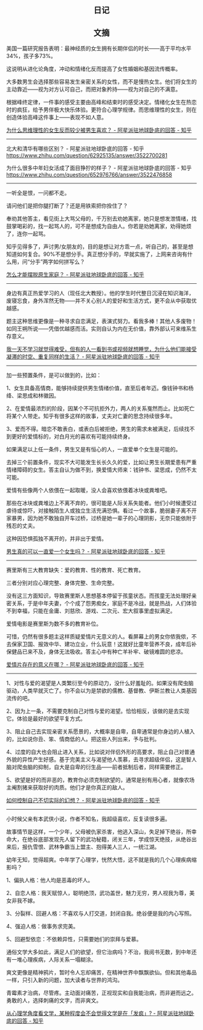 ## <center>日记</center>



## <center>文摘</center>

美国一篇研究报告表明：最神经质的女生拥有长期伴侣的时长——高于平均水平34%，孩子多73%。

这说明从进化论角度，冲动和情绪化反而提高了女性婚姻和基因流传概率。

大多数男生会选择那些容易发生亲密关系的女性，而不是慢热女生。他们将女生的主动靠近——视为对方认可自己，而把对象矜持——视为对自己的不满意。

根据峰终定律，一件事的感受主要由高峰和结束时的感受决定。情绪化女生在热恋时的疯狂，给予男伴极大快乐体验。更符合心理学规律。而思维理性的女生，则在创造体验高峰这件事上——表现不如人意。


[为什么思维理性的女生反而较少被男生喜欢？ - 阿星派驻地球卧底的回答 - 知乎](https://www.zhihu.com/question/313982757/answer/3547884222)

---

北大和清华有哪些区别？ - 阿星派驻地球卧底的回答 - 知乎
https://www.zhihu.com/question/62925135/answer/3522700281

为什么很多中年妇女活成了面目狰狞的样子？ - 阿星派驻地球卧底的回答 - 知乎
https://www.zhihu.com/question/652976766/answer/3522476858

---

一听全是恨，一问都不走。

请问他们是把你腿打断了？还是用铁索把你拴住了？

奉劝其他答主，看见街上大骂父母的，千万别去劝她离家，她只是想发泄情绪，找鼓掌喝彩的，找一起骂人的，可不是想成为自由人。你若是劝她离家，劝得她烦了，连你一起骂。

知乎见得多了，声讨男/女朋友的，目的是想让对方乖一点，听自己的，甚至是想知道如何复合。90%不是想分手。真正想分手的，早就实施了，上网来咨询有什么用，问“分手”两字如何拼写么？

[怎么才能摆脱原生家庭？ - 阿星派驻地球卧底的回答 - 知乎](https://www.zhihu.com/question/279823575/answer/3517498473)

---

身边有真正热爱学习的人（现任北大教授）。他的学生时代整日沉浸在知识海洋，废寝忘食，身外浑然无物——并不关心别人的爱好和生活方式，更不会从中获取优越感。

题主这种思维更像是一种寻求自恋满足，表演式努力。看我多棒！其他人多废物！如同王朔所说——凭借优越感而活。实则自认为内在无价值，靠外部认可来维系生存意义。

[我一天不学习就觉得难受，但有的人一看到书或视频就想睡觉，为什么他们能接受凝滞的时空、重复同样的生活？ - 阿星派驻地球卧底的回答 - 知乎](https://www.zhihu.com/question/657270421/answer/3516733234)

---

加一些预置条件，是可以做到的，比如：

1、女生具备高情商，能够持续提供男生情绪价值，直至后者年迈。像钱钟书和杨绛、梁思成和林徽因。

2、在爱情最浓烈的阶段，因某个不可抗拒外力，两人的关系戛然而止。比如死亡将某个人带走。知乎有很多这样的故事，丈夫对亡妻的思念持续很多年。

3、爱而不得。暗恋不敢表白，或表白后被拒绝，男生的需求未被满足，后续找不到更好的爱情标的，对白月光的喜欢有可能持续终身。

如果满足以上任一条件，男生又是有恒心的人，一直爱单个女生是可能的。

去掉三个前置条件，现实不大可能发生长长久久的爱，比如让男生长期爱患有严重情绪障碍的女生。答主自认为做不到，换爱情大师来：钱钟书、梁思成，仍然不太可能。

爱情有些像两个人依偎在一起取暖，没人会喜欢依偎着冰块或粪堆吧。

那些在冰块或粪堆边上不离不弃的，很可能是人际关系失能者。他们小时候遭受过虐待或惊吓，对接触陌生人或独立生活充满恐惧。看过一个故事，脆弱妻子离不开家暴男，因为她不敢独自开车过桥，过桥是她一辈子的心理阴影，无奈只能依附于残忍的丈夫。

这种因恐惧孤独不离开的，并非出于爱情。

[男生真的可以一直爱一个女生吗？ - 阿星派驻地球卧底的回答 - 知乎](https://www.zhihu.com/question/372544195/answer/3511048208)

---

赛里斯有三大教育缺失：爱的教育、性的教育、死亡教育。

三者分别对应心理完整、身体完整、生命完整。

没有这三方面知识，导致赛里斯人思想基本停留于孩童状态。而孩童无法处理好亲密关系，于是中年夫妻，个个成了怨男痴女，家庭不是冷战，就是热战，人们体验不到幸福，只能在金庸、刘慈欣、游戏、二次元、宏大叙事里虚拟满足。

爱情电影是赛里斯为数不多的教育补位。

可惜，仍然有很多题主这样质疑爱情片无意义的人。看屏幕上的男女你侬我侬，不去保家卫国、报效中华、建功立业，什么玩意！这就好比童年营养不良，成年后补保健品已来不及，身体无法吸收。答主心中有种亡羊补牢、破镜难圆的悲凉。

[爱情片存在的意义在哪？ - 阿星派驻地球卧底的回答 - 知乎](https://www.zhihu.com/question/380315325/answer/3507087634)

---

1、对性与爱的渴望是人类繁衍至今的原动力，没什么好羞耻的。如果没有爬虫脑驱动，人类早就灭亡了。你不会以为是禁欲的儒教、基督教、伊斯兰教让人类基因流传的吧。

2、因为上一条，不需要克制自己对性与爱的渴望。恰恰相反，该做的是去实现它。体验是最好的欲望平复方式。

3、阻止自己去实现亲密关系愿景的，大概率是自卑，自卑通常是你身边的人植入的，比如说你丑、笨、情商低的人。把这些人列出来，予与批判。

4、过度的自大也会阻止进入关系，比如说对伴侣外形的高要求，阻止自己对普通外貌的异性产生好感。基于完美主义与渴望他人羡慕，去寻求超级伴侣，这是智人脑对爬虫脑的抑制，自大是自卑的衍生品——前者抵制后者，同样需要修正。

5、欲望是好的而非恶的，教育你必须克制欲望的，通常是别有用心者，就像农场主阉割猪来获取好的肉质。他们才是你真正的敌人。

[如何控制自己不切实际的幻想？ - 阿星派驻地球卧底的回答 - 知乎](https://www.zhihu.com/question/28947763/answer/3499812923)

---

小时候父亲有本武侠小说，作者不知名，我超级喜欢，反复读很多遍。

故事情节是这样，一个少年，父母被仇家杀害，他逃入深山，失足掉下绝谷，所幸命大，在绝谷底部发现先人留下的武功秘籍，闭关三年，学成惊天绝技，从绝谷出来后，报仇雪恨、武林争霸当上盟主、抱得美人三人，一统江湖。

幼年无知，觉得超爽。中年学了心理学，恍然大悟，这不就是我的几个心理疾病缩影吗？

1、偏执人格：他人均是恶毒的坏人。

2、自恋人格：我天赋惊人，聪明绝顶，武功盖世，魅力无穷，男人视我为尊，美女非我不嫁。

3、分裂样、回避人格：不喜欢与人打交道，封闭自我。绝谷便是我的内心写照。

4、强迫人格：做事务求完美。

5、回避型依恋：不依赖异性，只需要她们的崇拜与爱慕。

通俗文学大多如此，满足人们的欲望，但它治病吗？不治，我阅书无数，到中年还有一堆心理疾病，人际关系一塌糊涂。

爽文更像是精神鸦片，暂时令人忘却痛苦，在精神世界中飘飘欲仙。但和其他毒品一样，只引入新的问题，加大读者与世界的鸿沟。

青霉素才治病，尽管疼。主动面对痛苦，正视现实和自我能治病，而非避而远之。勇敢的人，选择刺痛的文字，而非爽文。

[从心理学角度看文学，某种程度会不会觉得文学是在「发疯」? - 阿星派驻地球卧底的回答 - 知乎](https://www.zhihu.com/question/655695122/answer/3497568345)